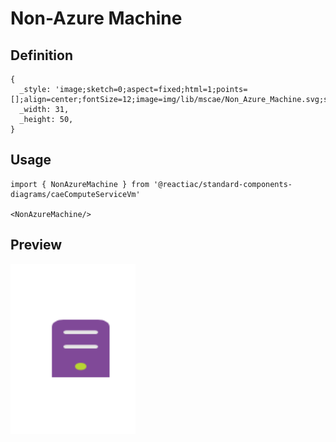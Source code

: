 # Non-Azure Machine

## Definition

```
{
  _style: 'image;sketch=0;aspect=fixed;html=1;points=[];align=center;fontSize=12;image=img/lib/mscae/Non_Azure_Machine.svg;strokeColor=none;',
  _width: 31,
  _height: 50,
}
```

## Usage

```
import { NonAzureMachine } from '@reactiac/standard-components-diagrams/caeComputeServiceVm'

<NonAzureMachine/>
```

## Preview

<img src="./non-azure-machine.png" width="200"/>
